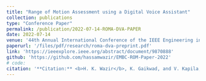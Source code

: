 ```yaml
---
title: "Range of Motion Assessment using a Digital Voice Assistant"
collection: publications
type: "Conference Paper"
permalink: /publication/2022-07-14-ROMA-DVA-PAPER
date: 2022-07-14
venue: '44th Annual International Conference of the IEEE Engineering in Medicine & Biology Society (EMBC)'
paperurl: '/files/pdf/research/roma-dva-preprint.pdf'
link: 'https://ieeexplore.ieee.org/abstract/document/9870888'
github: 'https://github.com/hassamwazir/EMBC-ROM-Paper-2022'
# code:
citation: '**Citation:** <b>H. K. Wazir</b>, K. Gaikwad, and V. Kapila, "Range of motion assessment using a digital voice assistant," <i>in IEEE Engineering in Medicine & Biology Society</i>, 2022, pp. 2577-2580, doi: 10.1109/EMBC48229.2022.9870888'
---
```

